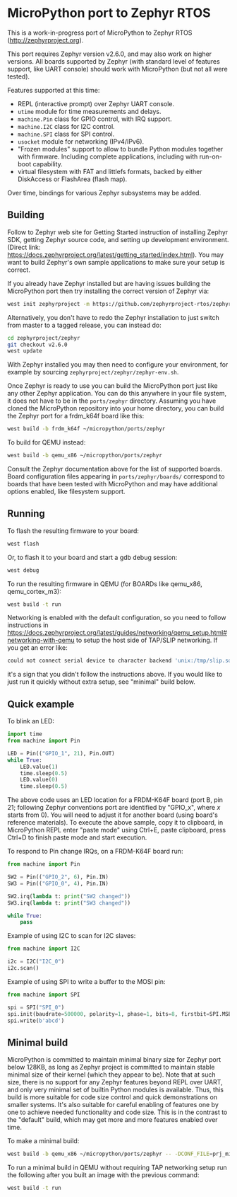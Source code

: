 MicroPython port to Zephyr RTOS
===============================

This is a work-in-progress port of MicroPython to Zephyr RTOS
(<http://zephyrproject.org>).

This port requires Zephyr version v2.6.0, and may also work on higher
versions.  All boards supported
by Zephyr (with standard level of features support, like UART console)
should work with MicroPython (but not all were tested).

Features supported at this time:

* REPL (interactive prompt) over Zephyr UART console.
* `utime` module for time measurements and delays.
* `machine.Pin` class for GPIO control, with IRQ support.
* `machine.I2C` class for I2C control.
* `machine.SPI` class for SPI control.
* `usocket` module for networking (IPv4/IPv6).
* "Frozen modules" support to allow to bundle Python modules together
  with firmware. Including complete applications, including with
  run-on-boot capability.
* virtual filesystem with FAT and littlefs formats, backed by either
  DiskAccess or FlashArea (flash map).

Over time, bindings for various Zephyr subsystems may be added.

Building
--------

Follow to Zephyr web site for Getting Started instruction of installing
Zephyr SDK, getting Zephyr source code, and setting up development
environment. (Direct link:
<https://docs.zephyrproject.org/latest/getting_started/index.html>).
You may want to build Zephyr's own sample applications to make sure your
setup is correct.

If you already have Zephyr installed but are having issues building the
MicroPython port then try installing the correct version of Zephyr via:

```bash
west init zephyrproject -m https://github.com/zephyrproject-rtos/zephyr --mr v2.6.0
```

Alternatively, you don't have to redo the Zephyr installation to just
switch from master to a tagged release, you can instead do:

```bash
cd zephyrproject/zephyr
git checkout v2.6.0
west update
```

With Zephyr installed you may then need to configure your environment,
for example by sourcing `zephyrproject/zephyr/zephyr-env.sh`.

Once Zephyr is ready to use you can build the MicroPython port just like any
other Zephyr application. You can do this anywhere in your file system, it does
not have to be in the `ports/zephyr` directory. Assuming you have cloned the
MicroPython repository into your home directory, you can build the Zephyr port
for a frdm_k64f board like this:

```bash
west build -b frdm_k64f ~/micropython/ports/zephyr
```

To build for QEMU instead:

```bash
west build -b qemu_x86 ~/micropython/ports/zephyr
```

Consult the Zephyr documentation above for the list of
supported boards.  Board configuration files appearing in `ports/zephyr/boards/`
correspond to boards that have been tested with MicroPython and may have
additional options enabled, like filesystem support.

Running
-------

To flash the resulting firmware to your board:

```bash
west flash
```

Or, to flash it to your board and start a gdb debug session:

```bash
west debug
```

To run the resulting firmware in QEMU (for BOARDs like qemu_x86,
qemu_cortex_m3):

```bash
west build -t run
```

Networking is enabled with the default configuration, so you need to follow
instructions in
<https://docs.zephyrproject.org/latest/guides/networking/qemu_setup.html#networking-with-qemu>
to setup the host side of TAP/SLIP networking. If you get an error like:

```bash
could not connect serial device to character backend 'unix:/tmp/slip.sock'
```

it's a sign that you didn't follow the instructions above. If you would like
to just run it quickly without extra setup, see "minimal" build below.

Quick example
-------------

To blink an LED:

```python
import time
from machine import Pin

LED = Pin(("GPIO_1", 21), Pin.OUT)
while True:
    LED.value(1)
    time.sleep(0.5)
    LED.value(0)
    time.sleep(0.5)
```

The above code uses an LED location for a FRDM-K64F board (port B, pin 21;
following Zephyr conventions port are identified by "GPIO_x", where *x*
starts from 0). You will need to adjust it for another board (using board's
reference materials). To execute the above sample, copy it to clipboard, in
MicroPython REPL enter "paste mode" using Ctrl+E, paste clipboard, press
Ctrl+D to finish paste mode and start execution.

To respond to Pin change IRQs, on a FRDM-K64F board run:

```python
from machine import Pin

SW2 = Pin(("GPIO_2", 6), Pin.IN)
SW3 = Pin(("GPIO_0", 4), Pin.IN)

SW2.irq(lambda t: print("SW2 changed"))
SW3.irq(lambda t: print("SW3 changed"))

while True:
    pass
```

Example of using I2C to scan for I2C slaves:

```python
from machine import I2C

i2c = I2C("I2C_0")
i2c.scan()
```

Example of using SPI to write a buffer to the MOSI pin:

```python
from machine import SPI

spi = SPI("SPI_0")
spi.init(baudrate=500000, polarity=1, phase=1, bits=8, firstbit=SPI.MSB)
spi.write(b'abcd')
```

Minimal build
-------------

MicroPython is committed to maintain minimal binary size for Zephyr port
below 128KB, as long as Zephyr project is committed to maintain stable
minimal size of their kernel (which they appear to be). Note that at such
size, there is no support for any Zephyr features beyond REPL over UART,
and only very minimal set of builtin Python modules is available. Thus,
this build is more suitable for code size control and quick demonstrations
on smaller systems. It's also suitable for careful enabling of features
one by one to achieve needed functionality and code size. This is in the
contrast to the "default" build, which may get more and more features
enabled over time.

To make a minimal build:

```bash
west build -b qemu_x86 ~/micropython/ports/zephyr -- -DCONF_FILE=prj_minimal.conf
```

To run a minimal build in QEMU without requiring TAP networking setup
run the following after you built an image with the previous command:

```bash
west build -t run
```
